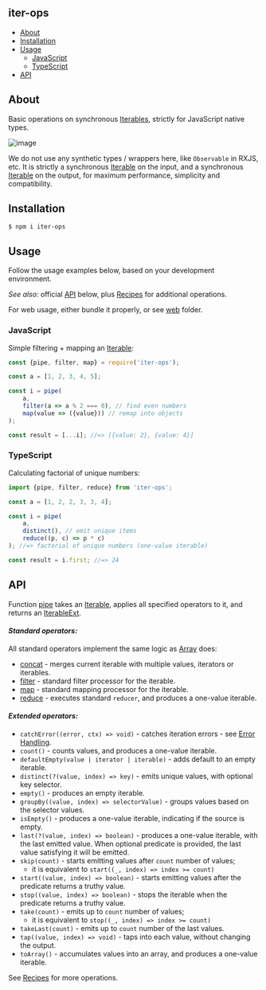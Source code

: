 iter-ops
--------

* [About](#about)
* [Installation](#installation)
* [Usage](#usage)
    * [JavaScript](#javascript)
    * [TypeScript](#typescript)
* [API]

## About

Basic operations on synchronous [Iterables], strictly for JavaScript native types.

![image](https://user-images.githubusercontent.com/5108906/142058291-b39d7226-56a4-4df0-8dc1-2ff2c6c18f10.png)

We do not use any synthetic types / wrappers here, like `Observable` in RXJS, etc. It is strictly a
synchronous [Iterable] on the input, and a synchronous [Iterable] on the output, for maximum performance, simplicity and
compatibility.

## Installation

```
$ npm i iter-ops
```

## Usage

Follow the usage examples below, based on your development environment.

_See also:_ official [API] below, plus [Recipes] for additional operations.

For web usage, either bundle it properly, or see [web](./web) folder.

### JavaScript

Simple filtering + mapping an [Iterable]:

```js
const {pipe, filter, map} = require('iter-ops');

const a = [1, 2, 3, 4, 5];

const i = pipe(
    a,
    filter(a => a % 2 === 0), // find even numbers
    map(value => ({value})) // remap into objects
);

const result = [...i]; //=> [{value: 2}, {value: 4}]
```

### TypeScript

Calculating factorial of unique numbers:

```ts
import {pipe, filter, reduce} from 'iter-ops';

const a = [1, 2, 2, 3, 3, 4];

const i = pipe(
    a,
    distinct(), // emit unique items
    reduce((p, c) => p * c)
); //=> factorial of unique numbers (one-value iterable)

const result = i.first; //=> 24
```

## API

Function [pipe] takes an [Iterable], applies all specified operators to it, and returns
an [IterableExt](https://github.com/vitaly-t/iter-ops/blob/main/src/types.ts#L25).

#### <i>Standard operators:</i>

All standard operators implement the same logic as [Array] does:

* [concat] - merges current iterable with multiple values, iterators or iterables.
* [filter] - standard filter processor for the iterable.
* [map] - standard mapping processor for the iterable.
* [reduce] - executes standard `reducer`, and produces a one-value iterable.

#### <i>Extended operators:</i>

* `catchError((error, ctx) => void)` - catches iteration errors - see [Error Handling].
* `count()` - counts values, and produces a one-value iterable.
* `defaultEmpty(value | iterator | iterable)` - adds default to an empty iterable.
* `distinct(?(value, index) => key)` - emits unique values, with optional key selector.
* `empty()` - produces an empty iterable.
* `groupBy((value, index) => selectorValue)` - groups values based on the selector values.
* `isEmpty()` - produces a one-value iterable, indicating if the source is empty.
* `last(?(value, index) => boolean)` - produces a one-value iterable, with the last emitted value. When optional
  predicate is provided, the last value satisfying it will be emitted.
* `skip(count)` - starts emitting values after `count` number of values;
    - it is equivalent to `start((_, index) => index >= count)`
* `start((value, index) => boolean)` - starts emitting values after the predicate returns a truthy value.
* `stop((value, index) => boolean)` - stops the iterable when the predicate returns a truthy value.
* `take(count)` - emits up to `count` number of values;
    - it is equivalent to `stop((_, index) => index >= count)`
* `takeLast(count)` - emits up to `count` number of the last values.
* `tap((value, index) => void)` - taps into each value, without changing the output.
* `toArray()` - accumulates values into an array, and produces a one-value iterable.

See [Recipes] for more operations.

[API]:#api

[Error Handling]:https://github.com/vitaly-t/iter-ops/wiki/Error-Handling

[Iterable]:https://javascript.info/iterable

[Iterables]:https://javascript.info/iterable

[Array]:https://developer.mozilla.org/en-US/docs/Web/JavaScript/Reference/Global_Objects/Array

[concat]:https://developer.mozilla.org/en-US/docs/Web/JavaScript/Reference/Global_Objects/Array/concat

[filter]:https://developer.mozilla.org/en-US/docs/Web/JavaScript/Reference/Global_Objects/Array/filter

[map]:https://developer.mozilla.org/en-US/docs/Web/JavaScript/Reference/Global_Objects/Array/map

[reduce]:https://developer.mozilla.org/en-US/docs/Web/JavaScript/Reference/Global_Objects/Array/Reduce

[WiKi]:https://github.com/vitaly-t/iter-ops/wiki

[pipe]:https://github.com/vitaly-t/iter-ops/blob/main/src/pipe.ts

[Recipes]:https://github.com/vitaly-t/iter-ops/wiki/Recipes

